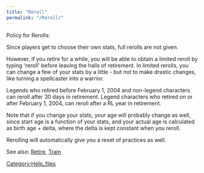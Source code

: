 ```yaml
---
title: "Reroll"
permalink: "/Reroll/"
---
```


Policy for Rerolls:

Since players get to choose their own stats, full rerolls are not given.

However, if you retire for a while, you will be able to obtain a limited
reroll by typing 'reroll' before leaving the halls of retirement. In
limited rerolls, you can change a few of your stats by a little - but
not to make drastic changes, like turning a spellcaster into a warrior.

Legends who retired before February 1, 2004 and non-legend characters
can reroll after 30 days in retirement. Legend characters who retired on
or after February 1, 2004, can reroll after a RL year in retirement.

Note that if you change your stats, your age will probably change as
well, since start age is a function of your stats, and your actual age
is calculated as birth age + delta, where the delta is kept constant
when you reroll.

Rerolling will automatically give you a reset of practices as well.

See also: [Retire](Retire "wikilink"), [Train](Train "wikilink")

[Category:Help_files](Category:Help_files "wikilink")